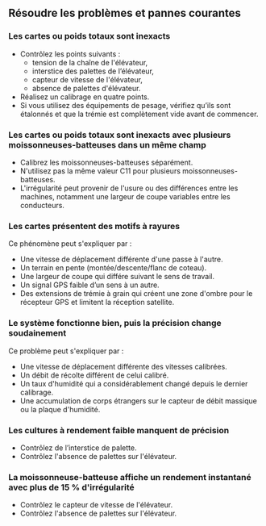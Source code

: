 Résoudre les problèmes et pannes courantes
-----------------------------------------------------------

### Les cartes ou poids totaux sont inexacts
- Contrôlez les points suivants :
  - tension de la chaîne de l'élévateur, 
  - interstice des palettes de l’élévateur, 
  - capteur de vitesse de l'élévateur, 
  - absence de palettes d'élévateur. 
- Réalisez un calibrage en quatre points. 
- Si vous utilisez des équipements de pesage, vérifiez qu’ils sont étalonnés et que la trémie est complètement vide avant de commencer. 

### Les cartes ou poids totaux sont inexacts avec plusieurs moissonneuses-batteuses dans un même champ
- Calibrez les moissonneuses-batteuses séparément.
- N'utilisez pas la même valeur C11 pour plusieurs moissonneuses-batteuses.
- L'irrégularité peut provenir de l'usure ou des différences entre les machines, notamment une largeur de coupe variables entre les conducteurs.
 
### Les cartes présentent des motifs à rayures 
Ce phénomène peut s'expliquer par : 

- Une vitesse de déplacement différente d'une passe à l'autre. 
- Un terrain en pente (montée/descente/flanc de coteau). 
- Une largeur de coupe qui différe suivant le sens de travail. 
- Un signal GPS faible d’un sens à un autre.  
- Des extensions de trémie à grain qui créent une zone d'ombre pour le récepteur GPS et limitent la réception satellite.

### Le système fonctionne bien, puis la précision change soudainement
Ce problème peut s'expliquer par :  
- Une vitesse de déplacement différente des vitesses calibrées. 
- Un débit de récolte différent de celui calibré.  
- Un taux d'humidité qui a considérablement changé depuis le dernier calibrage.     
- Une accumulation de corps étrangers sur le capteur de débit massique ou la plaque d'humidité. 

### Les cultures à rendement faible manquent de précision
- Contrôlez de l’interstice de palette. 
- Contrôlez l'absence de palettes sur l'élévateur. 

### La moissonneuse-batteuse affiche un rendement instantané avec plus de 15 % d'irrégularité
- Contrôlez le capteur de vitesse de l'élévateur. 
- Contrôlez l'absence de palettes sur l'élévateur. 